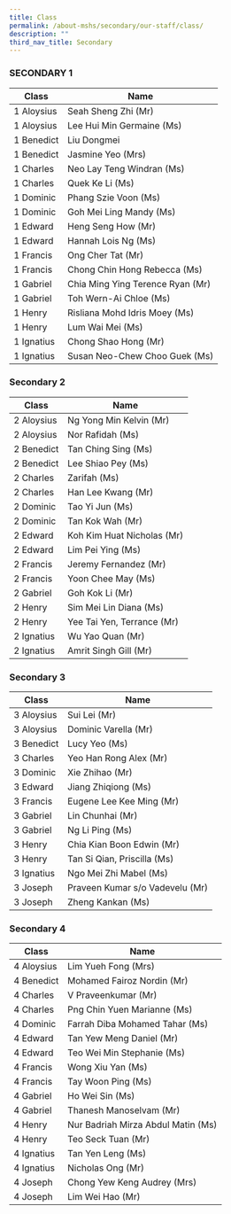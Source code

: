```yaml
---
title: Class
permalink: /about-mshs/secondary/our-staff/class/
description: ""
third_nav_title: Secondary
---
```

### SECONDARY 1

<table>
<thead>
  <tr>
    <th>Class</th>
    <th>Name</th>
  </tr>
</thead>
<tbody>
  <tr>
    <td>1 Aloysius</td>
    <td>Seah Sheng Zhi (Mr)</td>
  </tr>
  <tr>
    <td>1 Aloysius</td>
    <td>Lee Hui Min Germaine (Ms) </td>
  </tr>
  <tr>
    <td>1 Benedict </td>
    <td>Liu Dongmei </td>
  </tr>
  <tr>
    <td>1 Benedict</td>
    <td>Jasmine Yeo (Mrs)<br></td>
  </tr>
  <tr>
    <td>1 Charles</td>
    <td>Neo Lay Teng Windran (Ms)</td>
  </tr>
  <tr>
    <td>1 Charles</td>
    <td>Quek Ke Li (Ms) </td>
  </tr>
  <tr>
    <td>1 Dominic</td>
    <td>Phang Szie Voon (Ms)</td>
  </tr>
  <tr>
    <td>1 Dominic</td>
    <td>Goh Mei Ling Mandy (Ms)</td>
  </tr>
  <tr>
    <td>1 Edward</td>
    <td>Heng Seng How (Mr)</td>
  </tr>
  <tr>
    <td>1 Edward</td>
    <td>Hannah Lois Ng (Ms)<br></td>
  </tr>
  <tr>
    <td>1 Francis</td>
    <td>Ong Cher Tat (Mr)<br></td>
  </tr>
  <tr>
    <td>1 Francis</td>
    <td>Chong Chin Hong Rebecca (Ms)<br></td>
  </tr>
  <tr>
    <td>1 Gabriel</td>
    <td>Chia Ming Ying Terence Ryan (Mr) </td>
  </tr>
  <tr>
    <td>1 Gabriel</td>
    <td>Toh Wern-Ai Chloe (Ms)</td>
  </tr>
  <tr>
    <td>1 Henry</td>
    <td>Risliana Mohd Idris Moey (Ms)</td>
  </tr>
  <tr>
    <td>1 Henry</td>
    <td>Lum Wai Mei (Ms)<br></td>
  </tr>
  <tr>
    <td>1 Ignatius</td>
    <td>Chong Shao Hong (Mr)<br></td>
  </tr>
  <tr>
    <td>1 Ignatius</td>
    <td>Susan Neo-Chew Choo Guek (Ms)</td>
  </tr>
</tbody>
</table>

### Secondary 2

<table>
<thead>
  <tr>
    <th>Class</th>
    <th>Name</th>
  </tr>
</thead>
<tbody>
  <tr>
    <td>2 Aloysius</td>
    <td>Ng Yong Min Kelvin (Mr)</td>
  </tr>
  <tr>
    <td>2 Aloysius</td>
    <td>Nor Rafidah (Ms) </td>
  </tr>
  <tr>
    <td>2 Benedict<br></td>
    <td>Tan Ching Sing (Ms)</td>
  </tr>
  <tr>
    <td>2 Benedict </td>
    <td>Lee Shiao Pey (Ms)</td>
  </tr>
  <tr>
    <td>2 Charles</td>
    <td>Zarifah (Ms)</td>
  </tr>
  <tr>
    <td>2 Charles</td>
    <td>Han Lee Kwang (Mr)</td>
  </tr>
  <tr>
    <td>2 Dominic</td>
    <td>Tao Yi Jun (Ms)<br></td>
  </tr>
  <tr>
    <td>2 Dominic</td>
    <td>Tan Kok Wah (Mr)</td>
  </tr>
  <tr>
    <td>2 Edward</td>
    <td>Koh Kim Huat Nicholas (Mr)<br></td>
  </tr>
  <tr>
    <td>2 Edward</td>
    <td>Lim Pei Ying (Ms)<br></td>
  </tr>
  <tr>
    <td>2 Francis</td>
    <td>Jeremy Fernandez (Mr)<br></td>
  </tr>
  <tr>
    <td>2 Francis</td>
    <td>Yoon Chee May (Ms)</td>
  </tr>
  <tr>
    <td>2 Gabriel</td>
    <td>Goh Kok Li (Mr)</td>
  </tr>
  <tr>
    <td>2 Henry</td>
    <td>Sim Mei Lin Diana (Ms)</td>
  </tr>
  <tr>
    <td>2 Henry</td>
    <td>Yee Tai Yen, Terrance (Mr)</td>
  </tr>
  <tr>
    <td>2 Ignatius</td>
    <td>Wu Yao Quan (Mr)</td>
  </tr>
  <tr>
    <td>2 Ignatius <br></td>
    <td>Amrit Singh Gill (Mr) </td>
  </tr>
</tbody>
</table>

### Secondary 3

<table>
<thead>
  <tr>
    <th>Class</th>
    <th>Name</th>
  </tr>
</thead>
<tbody>
  <tr>
    <td>3 Aloysius</td>
    <td>Sui Lei (Mr)</td>
  </tr>
  <tr>
    <td>3 Aloysius </td>
    <td>Dominic Varella (Mr) </td>
  </tr>
  <tr>
    <td>3 Benedict</td>
    <td>Lucy Yeo (Ms)</td>
  </tr>
  <tr>
    <td>3 Charles</td>
    <td>Yeo Han Rong Alex (Mr)</td>
  </tr>
  <tr>
    <td>3 Dominic</td>
    <td>Xie Zhihao (Mr)</td>
  </tr>
  <tr>
    <td>3 Edward</td>
    <td>Jiang Zhiqiong (Ms)</td>
  </tr>
  <tr>
    <td>3 Francis</td>
    <td>Eugene Lee Kee Ming (Mr)</td>
  </tr>
  <tr>
    <td>3 Gabriel</td>
    <td>Lin Chunhai (Mr)</td>
  </tr>
  <tr>
    <td>3 Gabriel</td>
    <td>Ng Li Ping (Ms)</td>
  </tr>
  <tr>
    <td>3 Henry</td>
    <td>Chia Kian Boon Edwin (Mr)</td>
  </tr>
  <tr>
    <td>3 Henry</td>
    <td>Tan Si Qian, Priscilla (Ms)</td>
  </tr>
  <tr>
    <td>3 Ignatius</td>
    <td>Ngo Mei Zhi Mabel (Ms)</td>
  </tr>
  <tr>
    <td>3 Joseph</td>
    <td>Praveen Kumar s/o Vadevelu (Mr)</td>
  </tr>
  <tr>
    <td>3 Joseph</td>
    <td>Zheng Kankan (Ms)</td>
  </tr>
</tbody>
</table>

### Secondary 4

<table>
<thead>
  <tr>
    <th>Class</th>
    <th>Name</th>
  </tr>
</thead>
<tbody>
  <tr>
    <td>4 Aloysius </td>
    <td> Lim Yueh Fong (Mrs)</td>
  </tr>
  <tr>
    <td>4 Benedict  </td>
    <td>Mohamed Fairoz Nordin (Mr)  </td>
  </tr>
  <tr>
    <td>4 Charles </td>
    <td>V Praveenkumar (Mr)</td>
  </tr>
  <tr>
    <td>4 Charles </td>
    <td>Png Chin Yuen Marianne (Ms) </td>
  </tr>
  <tr>
    <td>4 Dominic </td>
    <td>Farrah Diba Mohamed Tahar (Ms) </td>
  </tr>
  <tr>
    <td>4 Edward</td>
    <td>Tan Yew Meng Daniel (Mr)</td>
  </tr>
  <tr>
    <td>4 Edward</td>
    <td>Teo Wei Min Stephanie (Ms) </td>
  </tr>
  <tr>
    <td>4 Francis</td>
    <td> Wong Xiu Yan (Ms)</td>
  </tr>
  <tr>
    <td>4 Francis</td>
    <td> Tay Woon Ping (Ms) </td>
  </tr>
  <tr>
    <td>4 Gabriel</td>
    <td> Ho Wei Sin (Ms)</td>
  </tr>
  <tr>
    <td>4 Gabriel</td>
    <td> Thanesh Manoselvam (Mr)</td>
  </tr>
  <tr>
    <td>4 Henry</td>
    <td> Nur Badriah Mirza Abdul Matin (Ms)</td>
  </tr>
  <tr>
    <td>4 Henry</td>
    <td> Teo Seck Tuan (Mr)</td>
  </tr>
  <tr>
    <td>4 Ignatius</td>
    <td> Tan Yen Leng (Ms)</td>
  </tr>
  <tr>
    <td>4 Ignatius</td>
    <td> Nicholas Ong (Mr)</td>
  </tr>
  <tr>
    <td>4 Joseph</td>
    <td> Chong Yew Keng Audrey (Mrs)</td>
  </tr>
  <tr>
    <td>4 Joseph</td>
    <td> Lim Wei Hao (Mr) </td>
  </tr>
</tbody>
</table>